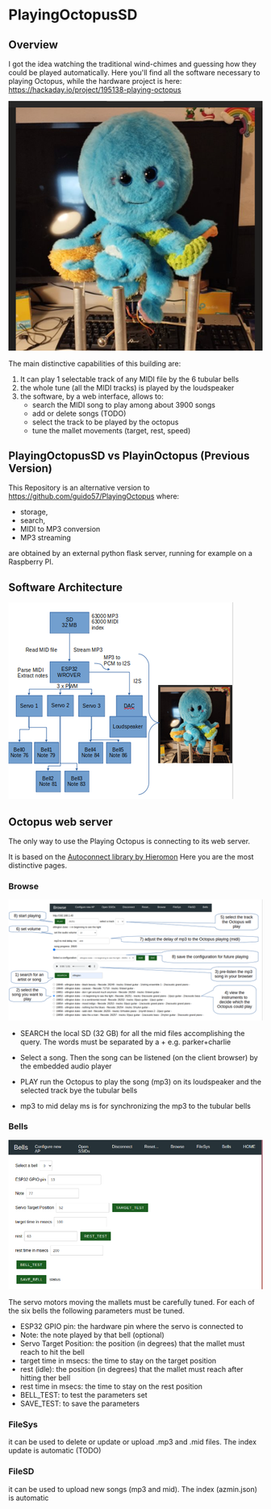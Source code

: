 # PlayingOctopusSD
 
## Overview 

I got the idea watching the traditional wind-chimes and guessing how they could be played automatically.
Here you'll find all the software necessary to playing Octopus, while the hardware project is here: https://hackaday.io/project/195138-playing-octopus

![](https://github.com/guido57/PlayingOctopus/blob/main/docs/Octopus.png)

The main distinctive capabilities of this building are:
1) It can play 1 selectable track of any MIDI file by the 6 tubular bells
2) the whole tune (all the MIDI tracks) is played by the loudspeaker
3) the software, by a web interface, allows to:
   * search the MIDI song to play among about 3900 songs
   * add or delete songs (TODO)
   * select the track to be played by the octopus
   * tune the mallet movements (target, rest, speed)

## PlayingOctopusSD vs PlayinOctopus (Previous Version)

This Repository is an alternative version to https://github.com/guido57/PlayingOctopus where:
* storage,
* search,
* MIDI to MP3 conversion
* MP3 streaming

are obtained by an external python flask server, running for example on a Raspberry PI.

## Software Architecture

![](https://github.com/guido57/PlayingOctopusSD/blob/main/docs/PlayingOctopusSDblockdiagram.png)

## Octopus web server

The only way to use the Playing Octopus is connecting to its web server.

It is based on the [Autoconnect library by Hieromon](https://github.com/Hieromon/AutoConnect)
Here you are the most distinctive pages.

### Browse

![](https://github.com/guido57/PlayingOctopusSD/blob/main/docs/Octopus-Browse.png)

* SEARCH the local SD (32 GB) for all the mid files accomplishing the query. The words must be separated by a +   e.g. parker+charlie
  
* Select a song. Then the song can be listened (on the client browser) by the embedded audio player

* PLAY run the Octopus to play the song (mp3) on its loudspeaker and the selected track bye the tubular bells

* mp3 to mid delay ms is for synchronizing the mp3 to the tubular bells

### Bells

![](https://github.com/guido57/PlayingOctopus/blob/main/docs/octopus-bells.png)

The servo motors moving the mallets must be carefully tuned. For each of the six bells the following parameters must be tuned.

* ESP32 GPIO pin: the hardware pin where the servo is connected to
* Note: the note played by that bell (optional)
* Servo Target Position: the position (in degrees) that the mallet must reach to hit the bell
* target time in msecs: the time to stay on the target position
* rest (idle): the position (in degrees) that the mallet must reach after hitting ther bell 
* rest time in msecs: the time to stay on the rest position
* BELL_TEST: to test the parameters set
* SAVE_TEST: to save the parameters

### FileSys

it can be used to delete or update or upload .mp3 and .mid files. The index update is automatic (TODO)

### FileSD

it can be used to upload new songs (mp3 and mid). The index (azmin.json) is automatic
 
